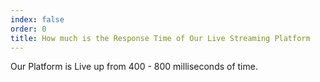 ```yaml
---
index: false
order: 0
title: How much is the Response Time of Our Live Streaming Platform
---
```

Our Platform is Live up from 400 - 800 milliseconds of time. 